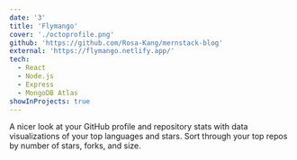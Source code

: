 ```yaml
---
date: '3'
title: 'Flymango'
cover: './octoprofile.png'
github: 'https://github.com/Rosa-Kang/mernstack-blog'
external: 'https://flymango.netlify.app/'
tech:
  - React
  - Node.js
  - Express
  - MongoDB Atlas
showInProjects: true
---
```


A nicer look at your GitHub profile and repository stats with data visualizations of your top languages and stars. Sort through your top repos by number of stars, forks, and size.
